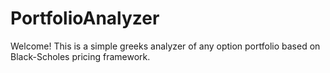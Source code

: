 # PortfolioAnalyzer

Welcome! This is a simple greeks analyzer of any option portfolio based on Black-Scholes pricing framework.